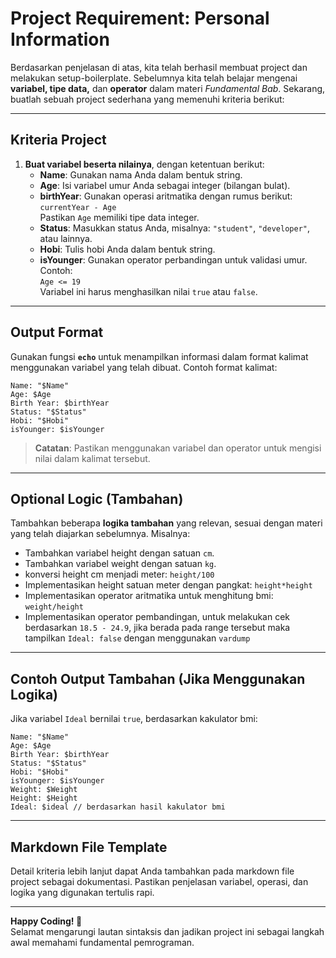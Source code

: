 # **Project Requirement: Personal Information**

Berdasarkan penjelasan di atas, kita telah berhasil membuat project dan melakukan setup-boilerplate. Sebelumnya kita telah belajar mengenai **variabel, tipe data,** dan **operator** dalam materi *Fundamental Bab*. Sekarang, buatlah sebuah project sederhana yang memenuhi kriteria berikut:

---

## **Kriteria Project**

1. **Buat variabel beserta nilainya**, dengan ketentuan berikut:
   - **Name**: Gunakan nama Anda dalam bentuk string.
   - **Age**: Isi variabel umur Anda sebagai integer (bilangan bulat).
   - **birthYear**: Gunakan operasi aritmatika dengan rumus berikut:  
     `currentYear - Age`  
     Pastikan `Age` memiliki tipe data integer.
   - **Status**: Masukkan status Anda, misalnya: `"student"`, `"developer"`, atau lainnya.
   - **Hobi**: Tulis hobi Anda dalam bentuk string.
   - **isYounger**: Gunakan operator perbandingan untuk validasi umur. Contoh:  
     `Age <= 19`  
     Variabel ini harus menghasilkan nilai `true` atau `false`.

---

## **Output Format**

Gunakan fungsi **`echo`** untuk menampilkan informasi dalam format kalimat menggunakan variabel yang telah dibuat. Contoh format kalimat:

```
Name: "$Name"
Age: $Age
Birth Year: $birthYear
Status: "$Status"
Hobi: "$Hobi"
isYounger: $isYounger 
```

> **Catatan**: Pastikan menggunakan variabel dan operator untuk mengisi nilai dalam kalimat tersebut.

---

## **Optional Logic (Tambahan)**

Tambahkan beberapa **logika tambahan** yang relevan, sesuai dengan materi yang telah diajarkan sebelumnya. Misalnya:
- Tambahkan variabel height dengan satuan `cm`.
- Tambahkan variabel weight dengan satuan `kg`.
- konversi height cm menjadi meter: `height/100`
- Implementasikan height satuan meter dengan pangkat: `height*height`
- Implementasikan operator aritmatika untuk menghitung bmi:
`weight/height`
- Implementasikan operator pembandingan, untuk melakukan cek berdasarkan `18.5 - 24.9`, jika berada pada range tersebut maka tampilkan `Ideal: false` dengan menggunakan `vardump` 
---

## **Contoh Output Tambahan (Jika Menggunakan Logika)**

Jika variabel `Ideal` bernilai `true`, berdasarkan kakulator bmi:
```
Name: "$Name"
Age: $Age
Birth Year: $birthYear
Status: "$Status"
Hobi: "$Hobi"
isYounger: $isYounger 
Weight: $Weight
Height: $Height
Ideal: $ideal // berdasarkan hasil kakulator bmi
```

---

## **Markdown File Template**

Detail kriteria lebih lanjut dapat Anda tambahkan pada markdown file project sebagai dokumentasi. Pastikan penjelasan variabel, operasi, dan logika yang digunakan tertulis rapi.

---

**Happy Coding! 🚀**  
Selamat mengarungi lautan sintaksis dan jadikan project ini sebagai langkah awal memahami fundamental pemrograman.
